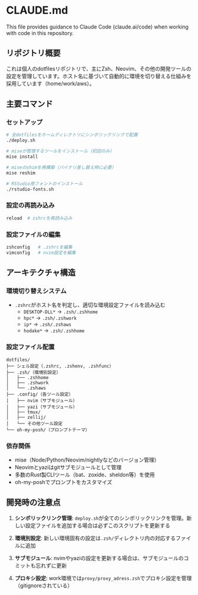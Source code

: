 # CLAUDE.md

This file provides guidance to Claude Code (claude.ai/code) when working with code in this repository.

## リポジトリ概要

これは個人のdotfilesリポジトリで、主にZsh、Neovim、その他の開発ツールの設定を管理しています。ホスト名に基づいて自動的に環境を切り替える仕組みを採用しています（home/work/aws）。

## 主要コマンド

### セットアップ
```bash
# 全dotfilesをホームディレクトリにシンボリックリンクで配置
./deploy.sh

# miseが管理するツールをインストール（初回のみ）
mise install

# miseのshimを再構築（バイナリ差し替え時に必要）
mise reshim

# RStudio用フォントのインストール
./rstudio-fonts.sh
```

### 設定の再読み込み
```bash
reload  # zshrcを再読み込み
```

### 設定ファイルの編集
```bash
zshconfig   # .zshrcを編集
vimconfig   # nvim設定を編集
```

## アーキテクチャ構造

### 環境切り替えシステム
- `.zshrc`がホスト名を判定し、適切な環境設定ファイルを読み込む
  - `DESKTOP-DLL*` → `.zsh/.zshhome`
  - `hpc*` → `.zsh/.zshwork`
  - `ip*` → `.zsh/.zshaws`
  - `hodake*` → `.zsh/.zshhome`

### 設定ファイル配置
```
dotfiles/
├── シェル設定（.zshrc, .zshenv, .zshfunc）
├── .zsh/（環境別設定）
│   ├── .zshhome
│   ├── .zshwork
│   └── .zshaws
├── .config/（各ツール設定）
│   ├── nvim（サブモジュール）
│   ├── yazi（サブモジュール）
│   ├── tmux/
│   ├── zellij/
│   └── その他ツール設定
└── oh-my-posh/（プロンプトテーマ）
```

### 依存関係
- mise（Node/Python/Neovim/nightlyなどのバージョン管理）
- Neovimとyaziはgitサブモジュールとして管理
- 多数のRust製CLIツール（bat、zoxide、sheldon等）を使用
- oh-my-poshでプロンプトをカスタマイズ

## 開発時の注意点

1. **シンボリックリンク管理**: `deploy.sh`が全てのシンボリックリンクを管理。新しい設定ファイルを追加する場合は必ずこのスクリプトを更新する

2. **環境別設定**: 新しい環境固有の設定は`.zsh/`ディレクトリ内の対応するファイルに追加

3. **サブモジュール**: nvimやyaziの設定を更新する場合は、サブモジュールのコミットも忘れずに更新

4. **プロキシ設定**: work環境では`proxy/proxy_adress.zsh`でプロキシ設定を管理（gitignoreされている）
